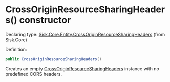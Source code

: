 <!--

Copyrights 2023 Sisk Framework - CypherPotato
Published under MIT license

!!! DO NOT EDIT THIS FILE !!!
This file was generated by a tool in the Sisk package. To edit the information in this documentation,
edit the XML documentation present in the Sisk source code.

-->


# CrossOriginResourceSharingHeaders() constructor

Declaring type: [Sisk.Core.Entity.CrossOriginResourceSharingHeaders](/read?q=/contents/spec/Sisk.Core.Entity.CrossOriginResourceSharingHeaders.md) (from Sisk.Core)


Definition:

```cs
public CrossOriginResourceSharingHeaders()
```

Creates an empty <a href="/read?q=/contents/spec/Sisk.Core.Entity.CrossOriginResourceSharingHeaders.md">CrossOriginResourceSharingHeaders</a> instance with no predefined CORS headers.


